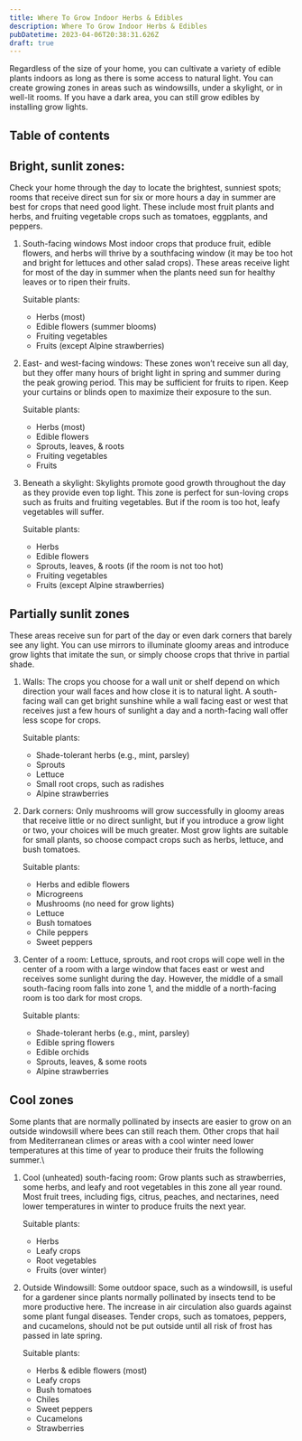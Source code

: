 ```yaml
---
title: Where To Grow Indoor Herbs & Edibles
description: Where To Grow Indoor Herbs & Edibles
pubDatetime: 2023-04-06T20:38:31.626Z
draft: true
---
```

Regardless of the size of your home, you can cultivate a variety of edible plants indoors as long as there is some access to natural light. You can create growing zones in areas such as windowsills, under a skylight, or in well-lit rooms. If you have a dark area, you can still grow edibles by installing grow lights.

## Table of contents

## Bright, sunlit zones:

Check your home through the day to locate the brightest, sunniest spots; rooms that receive direct sun for six or more hours a day in summer are best for crops that need good light. These include most fruit plants and herbs, and fruiting vegetable crops such as tomatoes, eggplants, and peppers.

1. South-facing windows
   Most indoor crops that produce fruit, edible flowers, and herbs will thrive by a southfacing window (it may be too hot and bright for lettuces and other salad crops). These areas receive light for most of the day in summer when the plants need sun for healthy leaves or to ripen their fruits.

   Suitable plants:

   * Herbs (most)
   * Edible flowers (summer blooms)
   * Fruiting vegetables
   * Fruits (except Alpine strawberries)
2. East- and west-facing windows: These zones won’t receive sun all day, but they offer many hours of bright light in spring and summer during the peak growing period. This may be sufficient for fruits to ripen. Keep your curtains or blinds open to maximize their exposure to the sun.

   Suitable plants:

   * Herbs (most)
   * Edible flowers
   * Sprouts, leaves, & roots
   * Fruiting vegetables
   * Fruits
3. Beneath a skylight: Skylights promote good growth throughout the day as they provide even top light. This zone is perfect for sun-loving crops such as fruits and fruiting vegetables. But if the room is too hot, leafy vegetables will suffer.

   Suitable plants:

   * Herbs
   * Edible flowers
   * Sprouts, leaves, & roots (if the room is not too hot)
   * Fruiting vegetables
   * Fruits (except Alpine strawberries)

## Partially sunlit zones

These areas receive sun for part of the day or even dark corners that barely see any light. You can use mirrors to illuminate gloomy areas and introduce grow lights that imitate the sun, or simply choose crops that thrive in partial shade.

1. Walls: The crops you choose for a wall unit or 
   shelf depend on which direction your wall 
   faces and how close it is to natural light. 
   A south-facing wall can get bright sunshine while a wall facing east or west that receives 
   just a few hours of sunlight a day and a 
   north-facing wall offer less scope for crops.

   Suitable plants:

   * Shade-tolerant herbs (e.g., mint, parsley)
   * Sprouts
   * Lettuce
   * Small root crops, such as radishes
   * Alpine strawberries
2. Dark corners: Only mushrooms will grow successfully in gloomy areas that receive little or no direct sunlight, but if you introduce a grow light or two, your choices will be much greater. Most grow lights are suitable for small plants, so choose compact crops such as herbs, lettuce, and bush tomatoes.

   Suitable plants:

   * Herbs and edible flowers
   * Microgreens
   * Mushrooms (no need for grow lights)
   * Lettuce
   * Bush tomatoes
   * Chile peppers
   * Sweet peppers
3. Center of a room: Lettuce, sprouts, and root crops will cope well in the center of a room with a large window that faces east or west and receives some sunlight during the day. However, the middle of a small south-facing room falls into zone 1, and the middle of a north-facing room is too dark for most crops.

   Suitable plants:

   * Shade-tolerant herbs (e.g., mint, parsley)
   * Edible spring flowers
   * Edible orchids
   * Sprouts, leaves, & some roots
   * Alpine strawberries

## Cool zones

Some plants that are normally pollinated by insects are easier to grow on an outside windowsill where bees can still reach them. Other crops that hail from Mediterranean climes or areas with a cool winter need lower temperatures at this time of year to produce their fruits the following summer.\

1. Cool (unheated) south-facing room: Grow plants such as strawberries, some herbs, and leafy and root vegetables in this zone all year round. Most fruit trees, including figs, citrus, peaches, and nectarines, need lower temperatures in winter to produce fruits the next year.

   Suitable plants:

   * Herbs
   * Leafy crops
   * Root vegetables
   * Fruits (over winter)
2. Outside Windowsill: Some outdoor space, such as a windowsill, is useful for a gardener since plants normally pollinated by insects tend to be more productive here. The increase in air circulation also guards against some plant fungal diseases. Tender crops, such as tomatoes, peppers, and cucamelons, should not be put outside until all risk of frost has passed in late spring.

   Suitable plants:

   * Herbs & edible flowers (most)
   * Leafy crops
   * Bush tomatoes
   * Chiles
   * Sweet peppers
   * Cucamelons
   * Strawberries